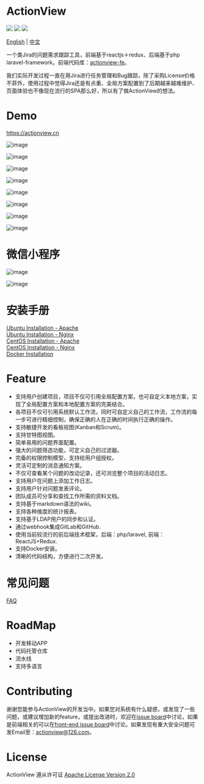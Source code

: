 # ActionView

![](https://img.shields.io/badge/language-php-orange.svg) ![](https://img.shields.io/badge/framework-laravel+reactjs-brightgreen.svg) ![](https://img.shields.io/badge/license-apache2.0-blue.svg)  

[English](https://github.com/lxerxa/actionview/blob/master/readme.md) | [中文](https://github.com/lxerxa/actionview/blob/master/readme-cn.md)

一个类Jira的问题需求跟踪工具，前端基于reactjs＋redux、后端基于php laravel-framework。前端代码库：[actionview-fe](https://github.com/lxerxa/actionview-fe)。  

我们实际开发过程一直在用Jira进行任务管理和Bug跟踪，除了采购License价格不菲外，使用过程中觉得Jira还是有点重、全局方案配置到了后期越来越难维护、页面体验也不像现在流行的SPA那么好，所以有了做ActionView的想法。  

# Demo

https://actionview.cn  

![image](https://actionview.cn/www/images/summary.png)

![image](https://actionview.cn/www/images/issues.png)

![image](https://actionview.cn/www/images/workflow.png)

![image](https://actionview.cn/www/images/kanban.png)

![image](https://actionview.cn/www/images/kanban-drag.png)

![image](https://actionview.cn/www/images/kanban-backlog.png)

![image](https://actionview.cn/www/images/report.png)

![image](https://actionview.cn/www/images/gantt.png)

# 微信小程序

![image](https://actionview.cn/www/images/mini1.jpeg)

![image](https://actionview.cn/www/images/mini2.jpeg)

# 安装手册

[Ubuntu Installation - Apache](https://github.com/lxerxa/actionview/wiki/Ubuntu-Installation(Apache))  
[Ubuntu Installation - Nginx](https://github.com/lxerxa/actionview/wiki/Ubuntu-Installation(Nginx))  
[CentOS Installation - Apache](https://github.com/lxerxa/actionview/wiki/CentOS-Installation(Apache))  
[CentOS Installation - Nginx](https://github.com/lxerxa/actionview/wiki/CentOS-Installation(Nginx))  
[Docker Installation](https://github.com/lxerxa/actionview/wiki/Docker-Installation)  

# Feature

* 支持用户创建项目，项目不仅可引用全局配置方案，也可自定义本地方案，实现了全局配置方案和本地配置方案的完美结合。  
* 各项目不仅可引用系统默认工作流，同时可自定义自己的工作流，工作流的每一步可进行精细控制，确保正确的人在正确的时间执行正确的操作。  
* 支持敏捷开发的看板视图(Kanban和Scrum)。  
* 支持甘特图视图。  
* 简单易用的问题界面配置。  
* 强大的问题筛选功能，可定义自己的过滤器。  
* 完备的权限控制模型，支持给用户组授权。  
* 灵活可定制的消息通知方案。  
* 不仅可查看某个问题的改动记录，还可浏览整个项目的活动日志。  
* 支持用户在问题上添加工作日志。  
* 支持用户针对问题发表评论。  
* 团队成员可分享和查找工作所需的资料文档。  
* 支持基于markdown语法的wiki。 
* 支持各种维度的统计报表。  
* 支持基于LDAP用户的同步和认证。  
* 通过webhook集成GitLab和GitHub.  
* 使用当前较流行的前后端技术框架，后端：php/laravel, 前端：ReactJS+Redux.
* 支持Docker安装。  
* 清晰的代码结构，方便进行二次开发。

# 常见问题

[FAQ](https://github.com/lxerxa/actionview/wiki/FAQ)

# RoadMap

* 开发移动APP  
* 代码托管仓库  
* 流水线  
* 支持多语言    

# Contributing

谢谢您能参与ActionView的开发当中。如果您对系统有什么疑惑，或发现了一些问题，或建议增加新的feature，或提出改进时，欢迎在[issue board](https://github.com/lxerxa/actionview/issues)中讨论，如果是前端相关的可以在[front-end issue board](https://github.com/lxerxa/actionview/issues)中讨论。如果发现有重大安全问题可发Email至：actionview@126.com。  


# License

ActionView 遵从许可证 [ Apache License Version 2.0](https://www.apache.org/licenses/LICENSE-2.0)
